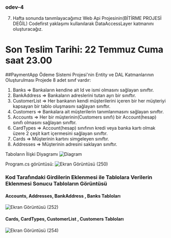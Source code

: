 ### odev-4
7. Hafta sonunda tanımlayacağımız Web Api Projesinin(BİTİRME PROJESİ DEĞİL) Codefirst yaklaşımı kullanılarak DataAccessLayer katmanını oluşturacağız. 
# Son Teslim Tarihi: 22 Temmuz Cuma saat 23.00

##PaymentApp
Ödeme Sistemi Projesi'nin Entity ve DAL Katmanlarının Oluşturulması
Projede 8 adet sınıf vardır:
1) Banks => Bankaların kendine ait Id ve ismi olmasını sağlayan sınıftır.
2) BankAddress => Bankaların adreslerini tutan ayrı bir sınıftır.
3) CustomerList => Her bankanın kendi müşterilerini içeren bir her müşteriyi kapsayan bir tablo oluşmasını sağlayan sınıftır.
4) Customers => Bankalara ait müşterilerin tanımlanmasını sağlayan sınıftır.
5) Accounts => Her bir müşterinin(Customers sınıfı) bir Account(hesap) sınıfı olmasını sağlayan sınıftır.
6) CardTypes => Account(hesap) sınıfının kredi veya banka kartı olmak üzere 2 çeşit kart içermesini sağlayan sınıftır.
7) Cards => Müşterinin kartını simgeleyen sınıftır.
8) Addresses => Müşterinin adresini saklayan sınıftır.

Taboların İlişki Diyagramı
![Diagram](https://user-images.githubusercontent.com/99509540/180515300-82648db0-efd4-42d2-8c37-ee5c6246c995.png)

Program.cs görüntüsü:
![Ekran Görüntüsü (250)](https://user-images.githubusercontent.com/99509540/180516681-0969346a-9813-41bb-96de-c842473b0393.png)

### Kod Tarafındaki Girdilerin Eklenmesi ile Tablolara Verilerin Eklenmesi Sonucu Tabloların Görüntüsü

#### Accounts, Addresses, BankAddress , Banks Tabloları
![Ekran Görüntüsü (252)](https://user-images.githubusercontent.com/99509540/180517007-13a06083-3720-49ce-b269-fec272b43aa3.png)

#### Cards, CardTypes, CustomerList , Customers Tabloları
![Ekran Görüntüsü (254)](https://user-images.githubusercontent.com/99509540/180517281-2704375b-5e86-40b0-adbe-3884db6b405d.png)
